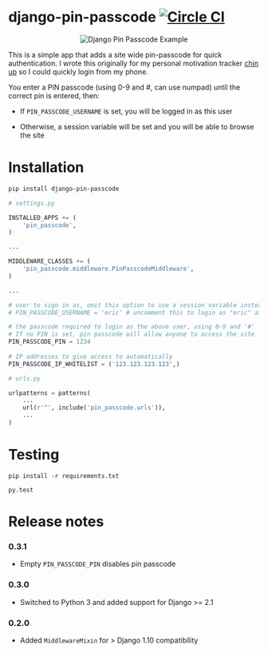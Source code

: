 django-pin-passcode [![Circle CI](https://circleci.com/gh/ckcollab/django-pin-passcode.svg?style=svg)](https://circleci.com/gh/ckcollab/django-pin-passcode)
===================

<p align="center"><img src="https://github.com/ckcollab/django-pin-passcode/raw/master/docs/screenshot.png" alt="Django Pin Passcode Example"></p>

This is a simple app that adds a site wide pin-passcode for quick authentication. I wrote this originally for my personal
motivation tracker [chin up](https://github.com/ckcollab/chin-up) so I could quickly login from my phone.

You enter a PIN passcode (using 0-9 and #, can use numpad) until the correct pin is entered, then:
 
 * If `PIN_PASSCODE_USERNAME` is set, you will be logged in as this user

 * Otherwise, a session variable will be set and you will be able to browse the site



Installation
============

```bash
pip install django-pin-passcode
```


```python
# settings.py

INSTALLED_APPS += (
    'pin_passcode',
)

...

MIDDLEWARE_CLASSES += (
    'pin_passcode.middleware.PinPasscodeMiddleware',
)

...

# user to sign in as, omit this option to use a session variable instead
# PIN_PASSCODE_USERNAME = 'eric' # uncomment this to login as "eric" after valid pin code is entered

# the passcode required to login as the above user, using 0-9 and '#'
# If no PIN is set, pin passcode will allow anyone to access the site 
PIN_PASSCODE_PIN = 1234
        
# IP addresses to give access to automatically
PIN_PASSCODE_IP_WHITELIST = ('123.123.123.123',)
```


```python
# urls.py

urlpatterns = patterns(
    ...
    url(r'^', include('pin_passcode.urls')),
    ...
)
```


Testing
=======

`pip install -r requirements.txt`

`py.test`



Release notes
=============

### 0.3.1

* Empty `PIN_PASSCODE_PIN` disables pin passcode

### 0.3.0

* Switched to Python 3 and added support for Django >= 2.1

### 0.2.0

* Added `MiddlewareMixin` for > Django 1.10 compatibility
